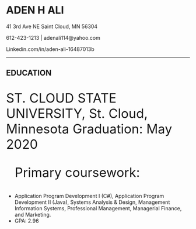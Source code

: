 <!DOCTYPE html>

<html> 
 
<head> 

<body>

<h1> ADEN H ALI</h1>

<p>41 3rd Ave NE Saint Cloud, MN 56304</p>
<p>612-423-1213 | adenali114@yahoo.com</p>
<p>Linkedin.com/in/aden-ali-16487013b</p>
<hr>

<h2>EDUCATION</h2> 
<p style="font-size:35px;">ST. CLOUD STATE UNIVERSITY, St. Cloud, Minnesota   Graduation: May 2020</p> 


<ul> 

 <p style="font-size:35px;">Primary coursework:</p> <li>Application Program Development I (C#), Application Program Development II (Java), Systems Analysis & Design, Management Information Systems, Professional Management, Managerial Finance, and Marketing.</li>
<li>GPA: 2.96</li>




</ul>


 
</body>


</head>


</html>
